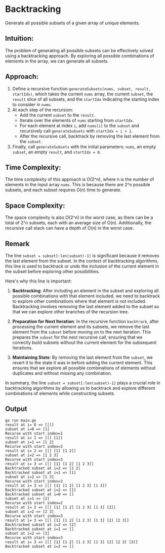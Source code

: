# Backtracking

Generate all possible subsets of a given array of unique elements.

## Intuition:
The problem of generating all possible subsets can be effectively solved using a backtracking approach. By exploring all possible combinations of elements in the array, we can generate all subsets.

## Approach:
1. Define a recursive function `generateSubsets(nums, subset, result, startIdx)`, which takes the current `nums` array, the current `subset`, the `result` slice of all subsets, and the `startIdx` indicating the starting index to consider in `nums`.
2. At each step of the recursion:
   - Add the current `subset` to the `result`.
   - Iterate over the elements of `nums` starting from `startIdx`.
   - For each element at index `i`, add `nums[i]` to the `subset` and recursively call `generateSubsets` with `startIdx = i + 1`.
   - After the recursive call, backtrack by removing the last element from the `subset`.
3. Finally, call `generateSubsets` with the initial parameters: `nums`, an empty `subset`, an empty `result`, and `startIdx = 0`.

## Time Complexity:
The time complexity of this approach is O(2^n), where n is the number of elements in the input array `nums`. This is because there are 2^n possible subsets, and each subset requires O(n) time to generate.

## Space Complexity:
The space complexity is also O(2^n) in the worst case, as there can be a total of 2^n subsets, each with an average size of O(n). Additionally, the recursive call stack can have a depth of O(n) in the worst case.


## Remark

The line `subset = subset[:len(subset)-1]` is significant because it removes the last element from the subset. In the context of backtracking algorithms, this line is used to backtrack or undo the inclusion of the current element in the subset before exploring other possibilities.

Here's why this line is important:

1. **Backtracking**: After including an element in the subset and exploring all possible combinations with that element included, we need to backtrack to explore other combinations where that element is not included. Backtracking involves removing the last element added to the subset so that we can explore other branches of the recursion tree.

2. **Preparation for Next Iteration**: In the recursive function `backtrack`, after processing the current element and its subsets, we remove the last element from the `subset` before moving on to the next iteration. This prepares the `subset` for the next recursive call, ensuring that we correctly build subsets without the current element for the subsequent iterations.

3. **Maintaining State**: By removing the last element from the `subset`, we revert it to the state it was in before adding the current element. This ensures that we explore all possible combinations of elements without duplicates and without missing any combination.

In summary, the line `subset = subset[:len(subset)-1]` plays a crucial role in backtracking algorithms by allowing us to backtrack and explore different combinations of elements while constructing subsets.


## Output

```
go run main.go
result at i= 0 => [[]]
subset at i=0 => [1]
Recurse with start index=1
result at i= 1 => [[] [1]]
subset at i=1 => [1 2]
Recurse with start index=2
result at i= 2 => [[] [1] [1 2]]
subset at i=2 => [1 2 3]
Recurse with start index=3
result at i= 3 => [[] [1] [1 2] [1 2 3]]
Backtracked subset at i=2 => [1 2] 
Backtracked subset at i=1 => [1] 
subset at i=2 => [1 3]
Recurse with start index=3
result at i= 3 => [[] [1] [1 2] [1 2 3] [1 3]]
Backtracked subset at i=2 => [1] 
Backtracked subset at i=0 => [] 
subset at i=1 => [2]
Recurse with start index=2
result at i= 2 => [[] [1] [1 2] [1 2 3] [1 3] [2]]
subset at i=2 => [2 3]
Recurse with start index=3
result at i= 3 => [[] [1] [1 2] [1 2 3] [1 3] [2] [2 3]]
Backtracked subset at i=2 => [2] 
Backtracked subset at i=1 => [] 
subset at i=2 => [3]
Recurse with start index=3
result at i= 3 => [[] [1] [1 2] [1 2 3] [1 3] [2] [2 3] [3]]
Backtracked subset at i=2 => [] 
```